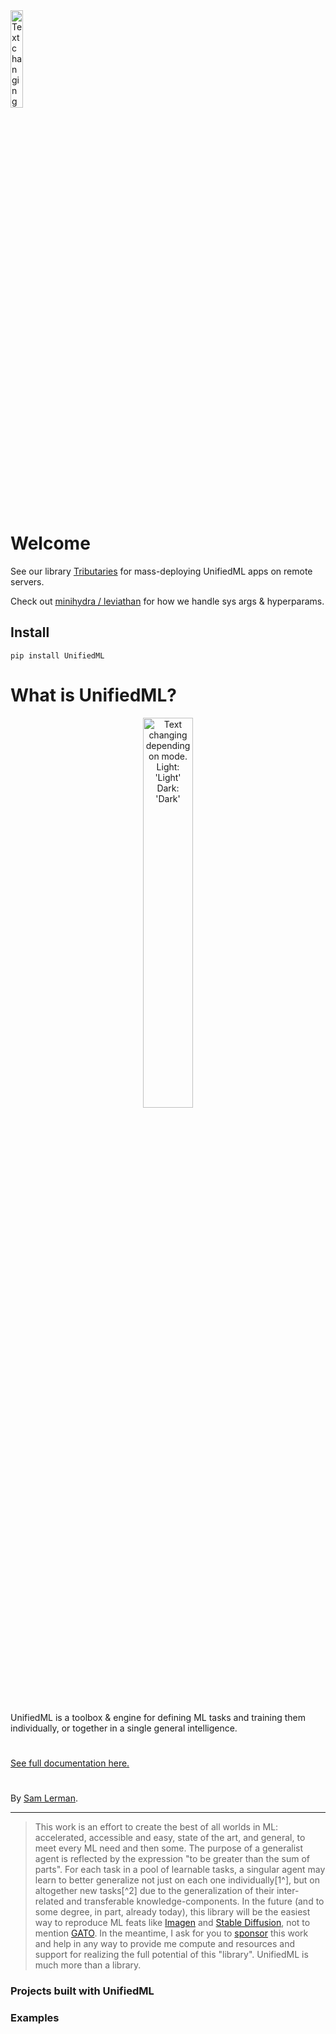 <picture>
  <source width="20%" media="(prefers-color-scheme: dark)" srcset="https://github.com/AGI-init/Assets/assets/92597756/e411328b-a51a-416c-ba97-7b7939ec3351">
  <img width="20%" alt="Text changing depending on mode. Light: 'Light' Dark: 'Dark'" src="https://github.com/AGI-init/Assets/assets/92597756/f3df44c8-b989-4951-9443-d2b4203b5c4e">
<br><br>
</picture>

# Welcome

See our library [Tributaries](../../tributaries-ml/src/tributaries) for mass-deploying UnifiedML apps on remote servers.

Check out [minihydra / leviathan](../../minihydra/src/minihydra) for how we handle sys args & hyperparams.

## Install

```console
pip install UnifiedML
```

# What is UnifiedML?

<p align="center">
<a href="https://github.com/AGI-init/Assets/assets/92597756/d92e6b3f-9625-427c-87ef-909b3ec40f08">
<picture>
  <source width="40%" media="(prefers-color-scheme: dark)" srcset="https://github.com/AGI-init/Assets/assets/92597756/f8b74f97-7a5a-4643-b08d-a23f8305b5b8">
  <img width="40%" alt="Text changing depending on mode. Light: 'Light' Dark: 'Dark'" src="https://github.com/AGI-init/Assets/assets/92597756/d92e6b3f-9625-427c-87ef-909b3ec40f08">
<br><br>
</picture>
</a>
</p>

UnifiedML is a toolbox & engine for defining ML tasks and training them individually, or together in a single general intelligence.

#

[See full documentation here.](https://slerman12.github.io/Docs/)

#

[//]: # (TODO Projects built with UnifiedML and Examples)

By [Sam Lerman](https://www.github.com/slerman12).

---

> This work is an effort to create the best of all worlds in ML: accelerated, accessible and easy, state of the art, and general, to meet every ML need and then some. The purpose of a generalist agent is reflected by the expression "to be greater than the sum of parts". For each task in a pool of learnable tasks, a singular agent may learn to better generalize not just on each one individually[1^], but on altogether new tasks[^2] due to the generalization of their inter-related and transferable knowledge-components. In the future (and to some degree, in part, already today), this library will be the easiest way to reproduce ML feats like [Imagen]() and [Stable Diffusion](), not to mention [GATO](). In the meantime, I ask for you to [sponsor]() this work and help in any way to provide me compute and resources and support for realizing the full potential of this "library". UnifiedML is much more than a library.

### Projects built with UnifiedML

### Examples

[//]: # (Pure-code examples that just import the relevant envs, etc. with plots, maybe an Examples dir? Or just docs)